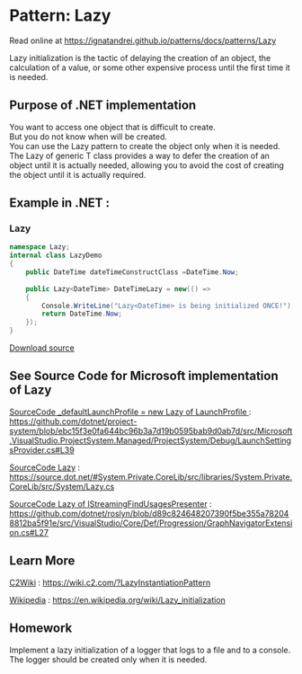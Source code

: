 
# Pattern:  Lazy

Read online at https://ignatandrei.github.io/patterns/docs/patterns/Lazy

<!-- id : 14 -->
Lazy initialization is the tactic of delaying the creation of an object, the calculation of a value, or some other expensive process until the first time it is needed.    <br />

## Purpose of .NET implementation

You want to access one object that is difficult to create.    <br />
But you do not know when will be created.    <br />
You can use the Lazy pattern to create the object only when it is needed.    <br />
The Lazy of generic T class provides a way to defer the creation of an object until it is actually needed, allowing you to avoid the cost of creating the object until it is actually required.    <br />

## Example in .NET : 


###  Lazy
```csharp showLineNumbers title="Lazy example for Pattern Lazy"
namespace Lazy;
internal class LazyDemo
{
    public DateTime dateTimeConstructClass =DateTime.Now;
    
    public Lazy<DateTime> DateTimeLazy = new(() =>
    {
        Console.WriteLine("Lazy<DateTime> is being initialized ONCE!");
        return DateTime.Now;
    });
}

```


[Download source](/zipSourceCodes/lazy.zip)



## See Source Code for Microsoft implementation of Lazy


[SourceCode _defaultLaunchProfile = new Lazy of LaunchProfile ](https://github.com/dotnet/project-system/blob/ebc15f3e0fa644bc96b3a7d19b0595bab9d0ab7d/src/Microsoft.VisualStudio.ProjectSystem.Managed/ProjectSystem/Debug/LaunchSettingsProvider.cs#L39) : https://github.com/dotnet/project-system/blob/ebc15f3e0fa644bc96b3a7d19b0595bab9d0ab7d/src/Microsoft.VisualStudio.ProjectSystem.Managed/ProjectSystem/Debug/LaunchSettingsProvider.cs#L39

[SourceCode Lazy](https://source.dot.net/#System.Private.CoreLib/src/libraries/System.Private.CoreLib/src/System/Lazy.cs) : https://source.dot.net/#System.Private.CoreLib/src/libraries/System.Private.CoreLib/src/System/Lazy.cs

[SourceCode Lazy of IStreamingFindUsagesPresenter](https://github.com/dotnet/roslyn/blob/d89c824648207390f5be355a782048812ba5f91e/src/VisualStudio/Core/Def/Progression/GraphNavigatorExtension.cs#L27) : https://github.com/dotnet/roslyn/blob/d89c824648207390f5be355a782048812ba5f91e/src/VisualStudio/Core/Def/Progression/GraphNavigatorExtension.cs#L27


## Learn More


[C2Wiki](https://wiki.c2.com/?LazyInstantiationPattern) : https://wiki.c2.com/?LazyInstantiationPattern   

[Wikipedia](https://en.wikipedia.org/wiki/Lazy_initialization) : https://en.wikipedia.org/wiki/Lazy_initialization   


## Homework


Implement a lazy initialization of a logger that logs to a file and to a console.    <br />
The logger should be created only when it is needed.    <br />


